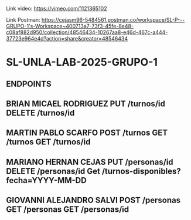 Link video: https://vimeo.com/1121365102

Link Postman: https://cejasm96-5484561.postman.co/workspace/SL-P---GRUPO-1's-Workspace~400713a7-73f3-45fe-8e48-c08af882d950/collection/48546434-10267aa8-e46d-467c-a444-37723e964e4d?action=share&creator=48546434

# SL-UNLA-LAB-2025-GRUPO-1


ENDPOINTS
----------------------------------
BRIAN MICAEL RODRIGUEZ
PUT /turnos/id
DELETE /turnos/id
----------------------------------
MARTIN PABLO SCARFO
POST /turnos
GET /turnos
GET /turnos/id
----------------------------------
MARIANO HERNAN CEJAS
PUT /personas/id
DELETE /personas/id
Get /turnos-disponibles?fecha=YYYY-MM-DD
----------------------------------
GIOVANNI ALEJANDRO SALVI
POST /personas
GET /personas
GET /personas/id
----------------------------------
